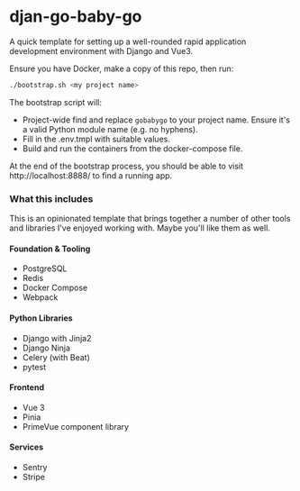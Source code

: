 # djan-go-baby-go
A quick template for setting up a well-rounded rapid application development environment with Django and Vue3.

Ensure you have Docker, make a copy of this repo, then run:

```bash
./bootstrap.sh <my project name>
```

The bootstrap script will:
- Project-wide find and replace `gobabygo` to your project name. Ensure it's a valid Python module name (e.g. no hyphens).
- Fill in the .env.tmpl with suitable values.
- Build and run the containers from the docker-compose file.

At the end of the bootstrap process, you should be able to visit http://localhost:8888/ to find a running app.

### What this includes

This is an opinionated template that brings together a number of other tools and libraries I've enjoyed working with. Maybe you'll like them as well.

#### Foundation & Tooling
- PostgreSQL
- Redis
- Docker Compose
- Webpack

#### Python Libraries
- Django with Jinja2
- Django Ninja
- Celery (with Beat)
- pytest

#### Frontend
- Vue 3
- Pinia
- PrimeVue component library

#### Services
- Sentry
- Stripe
